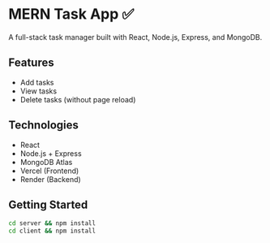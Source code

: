 # MERN Task App ✅

A full-stack task manager built with React, Node.js, Express, and MongoDB.

## Features
- Add tasks
- View tasks
- Delete tasks (without page reload)

## Technologies
- React
- Node.js + Express
- MongoDB Atlas
- Vercel (Frontend)
- Render (Backend)

## Getting Started

```bash
cd server && npm install
cd client && npm install
